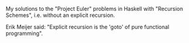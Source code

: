 My solutions to the "Project Euler" problems in Haskell with "Recursion Schemes", i.e. without an explicit recursion.

Erik Meijer said: "Explicit recursion is the 'goto' of pure functional programming".
